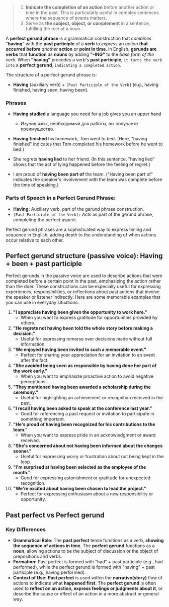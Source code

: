 > 1. **Indicate the completion of an action** before another action or time in the past. This is particularly useful in complex sentences where the sequence of events matters.
> 2. Serve as **the subject, object, or complement** in a sentence, fulfilling the role of a noun.


A **perfect gerund phrase** is a grammatical construction that *combines* "**having**" with the **past participle** of a **verb** to *express* an *action* **that occurred before** *another* **action** or **point in time**. In English, **gerunds are verbs** that **function** as **nouns** by adding **"-ING"** to the *base form of the verb*. When **"having"** precedes a verb's **past participle**, `it turns the verb into` a **perfect gerund**, `indicating a completed action`.

The structure of a perfect gerund phrase is:

- **Having** (auxiliary verb) + `[Past Participle of the Verb]` (e.g., having finished, having seen, having been).

### Phrases

- **Having studied** a language you need for a job gives you an upper hand
	- Изучив язык, необходимый для работы, вы получаете преимущество.

- **Having finished** his homework, Tom went to bed. (Here, "having finished" indicates that Tom completed his homework before he went to bed.)
- She regrets **having lied** to her friend. (In this sentence, "having lied" shows that the act of lying happened before the feeling of regret.)
- I am proud of **having been part of** the team. ("Having been part of" indicates the speaker's involvement with the team was complete before the time of speaking.)

### Parts of Speech in a Perfect Gerund Phrase:

- **Having:** Auxiliary verb, part of the gerund phrase construction.
- `[Past Participle of the Verb]:` Acts as part of the gerund phrase, completing the perfect aspect.

Perfect gerund phrases are a sophisticated way to express timing and sequence in English, adding depth to the understanding of when actions occur relative to each other.

## **Perfect gerund structure (passive voice)**: Having + been + past participle

Perfect gerunds in the passive voice are used to describe actions that were completed before a certain point in the past, emphasizing the action rather than the doer. These constructions can be especially useful for expressing experiences, responsibilities, or reflections about past actions that involve the speaker or listener indirectly. Here are some memorable examples that you can use in everyday situations:

1. **"I appreciate having been given the opportunity to work here."**
   - When you want to express gratitude for opportunities provided by others.
2. **"He regrets not having been told the whole story before making a decision."**
   - Useful for expressing remorse over decisions made without full information.
3. **"We enjoyed having been invited to such a memorable event."**
   - Perfect for sharing your appreciation for an invitation to an event after the fact.
4. **"She avoided being seen as responsible by having done her part of the work early."**
   - When you want to emphasize proactive action to avoid negative perceptions.
5. **"They mentioned having been awarded a scholarship during the ceremony."**
   - Useful for highlighting an achievement or recognition received in the past.
6. **"I recall having been asked to speak at the conference last year."**
   - Good for referencing a past request or invitation to participate in something important.
7. **"He's proud of having been recognized for his contributions to the team."**
   - When you want to express pride in an acknowledgment or award received.
8. **"She's concerned about not having been informed about the changes sooner."**
   - Useful for expressing worry or frustration about not being kept in the loop.
9. **"I'm surprised at having been selected as the employee of the month."**
   - Good for expressing astonishment or gratitude for unexpected recognition.
10. **"We're excited about having been chosen to lead the project."**
    - Perfect for expressing enthusiasm about a new responsibility or opportunity.


## Past perfect vs Perfect gerund

### Key Differences

- **Grammatical Role:** The **past perfect** tense functions as a verb, **showing the sequence of actions in time**. The **perfect gerund** functions as a **noun**, allowing actions to be the subject of discussion or the object of prepositions and verbs.
- **Formation:** Past perfect is formed with "had" + past participle (e.g., had performed), while the perfect gerund is formed with "having" + past participle (e.g., having performed).
- **Context of Use:** **Past perfect** is used within the **narrative(story)** flow of actions to indicate what **happened first**. The **perfect gerund** is often used to **reflect on an action, express feelings or judgments about it**, or describe the cause or effect of an action in a more abstract or general way.

